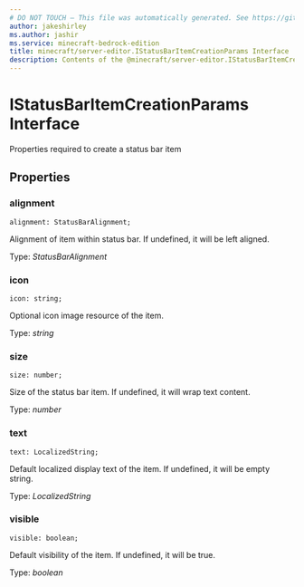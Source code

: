 ```yaml
---
# DO NOT TOUCH — This file was automatically generated. See https://github.com/mojang/minecraftapidocsgenerator to modify descriptions, examples, etc.
author: jakeshirley
ms.author: jashir
ms.service: minecraft-bedrock-edition
title: minecraft/server-editor.IStatusBarItemCreationParams Interface
description: Contents of the @minecraft/server-editor.IStatusBarItemCreationParams class.
---
```

# IStatusBarItemCreationParams Interface

Properties required to create a status bar item

## Properties

### **alignment**
`alignment: StatusBarAlignment;`

Alignment of item within status bar. If undefined, it will be left aligned.

Type: *StatusBarAlignment*

### **icon**
`icon: string;`

Optional icon image resource of the item.

Type: *string*

### **size**
`size: number;`

Size of the status bar item. If undefined, it will wrap text content.

Type: *number*

### **text**
`text: LocalizedString;`

Default localized display text of the item. If undefined, it will be empty string.

Type: *LocalizedString*

### **visible**
`visible: boolean;`

Default visibility of the item. If undefined, it will be true.

Type: *boolean*
